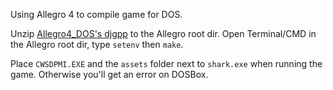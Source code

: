 Using Allegro 4 to compile game for DOS.

Unzip [Allegro4_DOS's djgpp](https://github.com/pdpdds/allegro4_dos/releases/download/v1.0/djgpp.rar) to the Allegro root dir. Open Terminal/CMD in the Allegro root dir, type `setenv` then `make`.

Place `CWSDPMI.EXE` and the `assets` folder next to `shark.exe` when running the game. Otherwise you'll get an error on DOSBox.